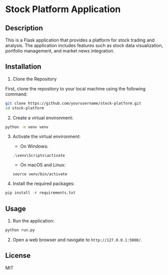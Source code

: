# Stock Platform Application

## Description

This is a Flask application that provides a platform for stock trading and analysis. The application includes features such as stock data visualization, portfolio management, and market news integration.

## Installation

1. Clone the Repository

First, clone the repository to your local machine using the following command:

```bash
git clone https://github.com/yourusername/stock-platform.git
cd stock-platform
```

2. Create a virtual environment:
```bash
python -m venv venv
```


3. Activate the virtual environment:
    - On Windows:
    ```
    .\venv\Scripts\activate
    ```
    - On macOS and Linux:
    ```
    source venv/bin/activate
    ```

4. Install the required packages:
```py
pip install -r requirements.txt
```

## Usage

1. Run the application:
```py
python run.py
```
2. Open a web browser and navigate to `http://127.0.0.1:5000/`.

## License
MIT